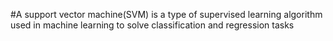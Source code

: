 #A support vector machine(SVM) is a type of supervised learning algorithm used in machine learning to solve classification and regression tasks
